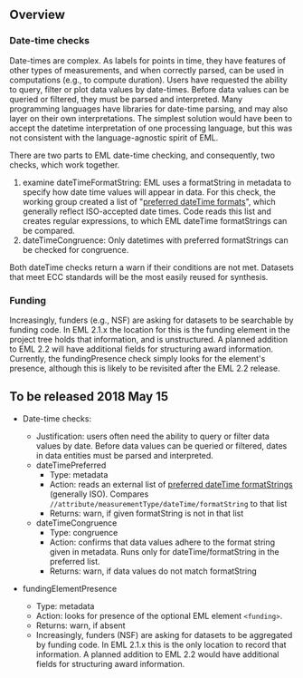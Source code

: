 
## Overview
### Date-time checks
Date-times are complex. As labels for points in time, they have features of other types of measurements, and when correctly parsed, can be used in computations (e.g., to compute duration). Users have requested the ability to query, filter or plot data values by date-times. Before data values can be queried or filtered, they must be parsed and interpreted. Many programming languages have libraries for date-time parsing, and may also layer on their own interpretations. The simplest solution would have been to accept the datetime interpretation of one processing language, but this was not consistent with the language-agnostic spirit of EML. 

There are two parts to EML date-time checking, and consequently, two checks, which work together.
1. examine dateTimeFormatString: EML uses a formatString in metadata to specify how date time values will appear in data. For this check, the working group created a list of "[preferred dateTime formats](https://github.com/EDIorg/ECC/blob/master/practices/dateTimeFormatString/dateTimeFormatString_list.csv)", which generally reflect ISO-accepted date times. Code reads this list and creates regular expressions, to which EML dateTime formatStrings can be compared. 
2. dateTimeCongruence: Only datetimes with preferred formatStrings can be checked for congruence. 

Both dateTime checks return a warn if their conditions are not met. Datasets that meet ECC standards will be the most easily reused for synthesis.

### Funding
Increasingly, funders (e.g., NSF) are asking for datasets to be searchable by funding code. In EML 2.1.x the location for this is the funding element in the project tree holds that information, and is unstructured. A planned addition to EML 2.2 will have additional fields for structuring award information. Currently, the fundingPresence check simply looks for the element's presence, although this is likely to be revisited after the EML 2.2 release.

## To be released 2018 May 15
- Date-time checks:
  - Justification:  users often need the ability to query or filter data values by date. Before data values can be queried or filtered, dates in data entities must be parsed and interpreted.
  - dateTimePreferred 
    - Type: metadata
    - Action: reads an external list of [preferred dateTime formatStrings](https://github.com/EDIorg/ECC/blob/master/practices/dateTimeFormatString/dateTimeFormatString_list.csv) (generally ISO). Compares ```//attribute/measurementType/dateTime/formatString``` to that list
    - Returns: warn, if given formatString is not in that list
  - dateTimeCongruence
    - Type: congruence
    - Action: confirms that data values adhere to the format string given in metadata. Runs only for dateTime/formatString in the preferred list.
    - Returns: warn, if data values do not match formatString


- fundingElementPresence 
  - Type: metadata
  - Action: looks for presence of the optional EML element ```<funding>```. 
  - Returns: warn, if absent
  - Increasingly, funders (NSF) are asking for datasets to be aggregated by funding code. In EML 2.1.x this is the only location to record that information. A planned addition to EML 2.2 would have additional fields for structuring award information.





